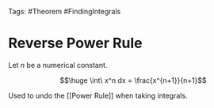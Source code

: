 Tags: #Theorem #FindingIntegrals

# Reverse Power Rule

Let $n$ be a numerical constant.

$$\huge \int\ x^n dx = \frac{x^{n+1}}{n+1}$$

Used to undo the [[Power Rule]] when taking integrals.